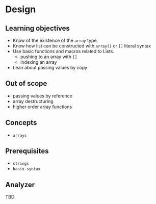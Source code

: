 # Design

## Learning objectives

- Know of the existence of the `array` type.
- Know how list can be constructed with `array()` or `[]` literal syntax
- Use basic functions and macros related to Lists.
  - pushing to an array with `[]`
  - indexing an array
- Lean about passing values by copy

## Out of scope

- passing values by reference
- array destructuring
- higher order array functions

## Concepts

- `arrays`

## Prerequisites

- `strings`
- `basix-syntax`

## Analyzer

TBD
